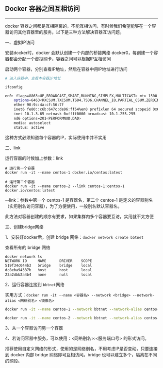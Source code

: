 ## Docker 容器之间互相访问

---

docker 容器之间都是互相隔离的，不能互相访问，有时候我们希望能够在一个容器访问其他容器里的服务，以下是三种方法解决容器互访问题。



一、虚拟IP访问

安装docker时，docker 会默认创建一个内部的桥接网络 docker0，每创建一个容器都会分配一个虚拟网卡，容器之间可以根据IP互相访问

启动两个容器，分别查看IP地址，然后在容器中用IP地址进行访问

```sh
# 进入容器中，查看本容器IP地址

ifconfig

en0: flags=8863<UP,BROADCAST,SMART,RUNNING,SIMPLEX,MULTICAST> mtu 1500
	options=6463<RXCSUM,TXCSUM,TSO4,TSO6,CHANNEL_IO,PARTIAL_CSUM,ZEROINVERT_CSUM>
	ether 90:9c:4a:cf:56:7f
	inet6 fe80::c6b:647c:de96:ff54%en0 prefixlen 64 secured scopeid 0x6
	inet 10.1.3.65 netmask 0xffff0000 broadcast 10.1.255.255
	nd6 options=201<PERFORMNUD,DAD>
	media: autoselect
	status: active

```



这种方式必须知道每个容器的IP，实际使用中并不实用





二、link

运行容器的时候加上参数：link

```
# 运行第一个容器
docker run -it --name centos-1 docker.io/centos:latest

# 运行第二个容器
docker run -it --name centos-2 --link centos-1:centos-1 docker.io/centos:latest

```

--link：参数中第一个 centos-1 是容器名，第二个 centos-1 是定义的容器别名（实用别名访问容器），为了方便使用，一般别名默认容器名。



此方法对容器创建的顺序有要求，如果集群内多个容器要互访，实用就不太方便



三、创建bridge网络

1、安装好docker后，创建 bridge 网络：`docker network create bbtnet`

查看所有的 bridge 网络

```sh
docker network ls
NETWORK ID     NAME      DRIVER    SCOPE
519f34c044b3   bridge    bridge    local
dc8eba94337b   host      host      local
23a2dbb2a4b4   none      null      local

```



2、运行容器连接到 `bbtnet`网络

实用方式：`docker run -it --name <容器名> --network <bridge> --network-alias <网络别名> <镜像名>`

```sh
docker run -it --name centos-1 --network bbtnet --network-alias centos-1

docker run -it --name centos-2 --network bbtnet --network-alias centos-2

```



3、从一个容器访问另一个容器

4、若访问容器中服务，可以使用：<网络别名>:<服务端口号>  的形式访问。



推荐使用自定义网络的形式，使用的是网络别名，不用考虑IP是否变动，只要连接到 docker 内部 bridge 网络即可互相访问。bridge 也可以建立多个，隔离在不同的网段。













